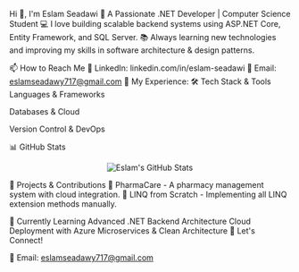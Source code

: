 
Hi 👋, I'm Eslam Seadawi
🚀 A Passionate .NET Developer | Computer Science Student
💻 I love building scalable backend systems using ASP.NET Core, Entity Framework, and SQL Server.
📚 Always learning new technologies and improving my skills in software architecture & design patterns.

📫 How to Reach Me
🔗 LinkedIn: linkedin.com/in/eslam-seadawi
📩 Email: eslamseadawy717@gmail.com
📄 My Experience:
🛠️ Tech Stack & Tools
Languages & Frameworks

Databases & Cloud

Version Control & DevOps

📊 GitHub Stats
<p align="center"> <img src="https://github-readme-stats.vercel.app/api?username=eslams3dawi&show_icons=true&theme=dark" alt="Eslam's GitHub Stats"> </p>
🚀 Projects & Contributions
🔹 PharmaCare - A pharmacy management system with cloud integration.
🔹 LINQ from Scratch - Implementing all LINQ extension methods manually.

🎯 Currently Learning
Advanced .NET Backend Architecture
Cloud Deployment with Azure
Microservices & Clean Architecture
🤝 Let's Connect!


📩 Email: eslamseadawy717@gmail.com

